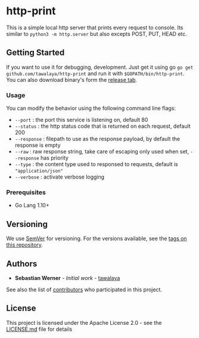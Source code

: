 # http-print

This is a simple local http server that prints every request to console. Its similar to `python3 -m http.server` but also excepts POST, PUT, HEAD etc.

## Getting Started

If you want to use it for debugging, development. 
Just get it using go `go get github.com/tawalaya/http-print` and run it with `$GOPATH/bin/http-print`. You can also download binary's form the [release tab](https://github.com/tawalaya/http-print/releases).

### Usage 
You can modify the behavior using the following command line flags:
- `--port` : the port this service is listening on, default 80
- `--status` : the http status code that is returned on each request, default 200
- `--response` : filepath to use as the response payload, by default the response is empty
- `--raw` : raw response string, take care of escaping only used when set, `--response` has priority
- `--type` : the content type used to responsed to requests, default is `"application/json"`
- `--verbose` : activate verbose logging

### Prerequisites

- Go Lang 1.10+


## Versioning

We use [SemVer](http://semver.org/) for versioning. For the versions available, see the [tags on this repository](https://github.com/tawalaya/http-print/tags). 

## Authors

* **Sebastian Werner** - *Initial work* - [tawalaya](https://github.com/tawalaya)

See also the list of [contributors](https://github.com/tawalaya/http-print/contributors) who participated in this project.

## License

This project is licensed under the Apache License 2.0 - see the [LICENSE.md](LICENSE.md) file for details
